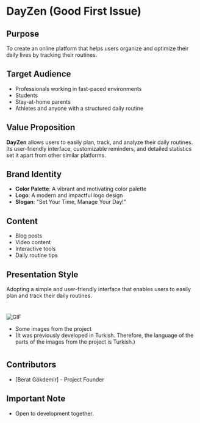 # DayZen (Good First Issue)

## Purpose
To create an online platform that helps users organize and optimize their daily lives by tracking their routines.

## Target Audience
- Professionals working in fast-paced environments
- Students
- Stay-at-home parents
- Athletes and anyone with a structured daily routine

## Value Proposition
**DayZen** allows users to easily plan, track, and analyze their daily routines. Its user-friendly interface, customizable reminders, and detailed statistics set it apart from other similar platforms.

## Brand Identity
- **Color Palette**: A vibrant and motivating color palette
- **Logo**: A modern and impactful logo design
- **Slogan**: "Set Your Time, Manage Your Day!"

## Content
- Blog posts
- Video content
- Interactive tools
- Daily routine tips

## Presentation Style
Adopting a simple and user-friendly interface that enables users to easily plan and track their daily routines.
#
![GIF](https://i.giphy.com/media/v1.Y2lkPTc5MGI3NjExY2o2ZXl2aTM2cmJ3dTB3bXdyaG9nd2RubnJ1ZXR0a3VhcWh0Z3VpYyZlcD12MV9pbnRlcm5hbF9naWZfYnlfaWQmY3Q9Zw/NzCHIWL59H0OMELXAA/giphy.gif)
- Some images from the project
- (It was previously developed in Turkish. Therefore, the language of the parts of the images from the project is Turkish.)
#
## Contributors
- [Berat Gökdemir] - Project Founder

## **Important Note**
- Open to development together. 
